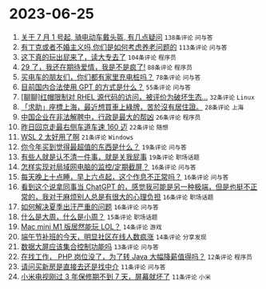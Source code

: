 # 2023-06-25

1. [关于 7 月 1 号起, 骑电动车戴头盔, 有几点疑问](https://www.v2ex.com/t/951326) `138条评论` `问与答`
1. [有丁克或者不婚主义吗,你们是如何考虑养老问题的](https://www.v2ex.com/t/951355) `113条评论` `问与答`
1. [这下真的玩出屁来了，读大专去了](https://www.v2ex.com/t/951401) `104条评论` `程序员`
1. [29 了，我还在期待爱情，我是不是疯了!](https://www.v2ex.com/t/951323) `88条评论` `程序员`
1. [买电车的朋友们，你们都有家里充电桩吗？](https://www.v2ex.com/t/951317) `78条评论` `问与答`
1. [目前国内合法使用 GPT 的方式是什么？](https://www.v2ex.com/t/951372) `55条评论` `问与答`
1. [[聊聊]红帽限制对 RHEL 源代码的访问，被评价为破坏生态…](https://www.v2ex.com/t/951378) `32条评论` `Linux`
1. [「求助」座標上海，最近想買車上綠牌，苦於沒有居住證。](https://www.v2ex.com/t/951348) `28条评论` `上海`
1. [中国企业在非法解聘中，行政是最大的帮凶](https://www.v2ex.com/t/951385) `26条评论` `程序员`
1. [昨日回京走最右侧车道车速 160 迈](https://www.v2ex.com/t/951426) `22条评论` `随想`
1. [WSL 2 太好用了啊](https://www.v2ex.com/t/951431) `21条评论` `Windows`
1. [你今年买到觉得最超值的东西是什么？](https://www.v2ex.com/t/951413) `19条评论` `问与答`
1. [有些人就是认不清一件事，就是关我屁事](https://www.v2ex.com/t/951331) `19条评论` `职场话题`
1. [怎样实现对局域网电脑的监控/定期截屏？](https://www.v2ex.com/t/951427) `16条评论` `问与答`
1. [每天晚上十点睡，早上六点起，这个作息不正常吗？](https://www.v2ex.com/t/951381) `16条评论` `问与答`
1. [看到这个说拿同事当 ChatGPT 的，感觉我可能是另一种极端，但是也挺不正常的，我对于麻烦别人总是有很大的心理负担](https://www.v2ex.com/t/951337) `16条评论` `职场话题`
1. [如何解决夏季出汗严重的问题](https://www.v2ex.com/t/951321) `16条评论` `问与答`
1. [什么是大周，什么是小周？](https://www.v2ex.com/t/951435) `15条评论` `职场话题`
1. [Mac mini M1 版居然能玩 LOL？](https://www.v2ex.com/t/951416) `14条评论` `游戏`
1. [端午节补班的今天，明显社区在线人数疯涨](https://www.v2ex.com/t/951354) `14条评论` `分享发现`
1. [数据大屏应该集合控制功能吗](https://www.v2ex.com/t/951315) `13条评论` `问与答`
1. [在找工作， PHP 岗位没了，为了转 Java 大幅降薪值得吗？](https://www.v2ex.com/t/951364) `12条评论` `程序员`
1. [请问买新房是直接去还是找中介](https://www.v2ex.com/t/951397) `11条评论` `问与答`
1. [小米电视刚过 3 年保修期不到 7 天，屏幕就坏了](https://www.v2ex.com/t/951329) `11条评论` `小米`
